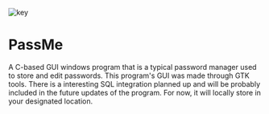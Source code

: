 ![key](https://github.com/okjazim/Pass-Me/assets/79494525/5ccf3ead-be9e-4805-835e-07ca44906872)
# PassMe

A C-based GUI windows program that is a typical password manager used to store and edit passwords. This program's GUI was made through GTK tools. There is a interesting SQL integration planned up and will be probably included in the future updates of the program. For now, it will locally store in your designated location.


